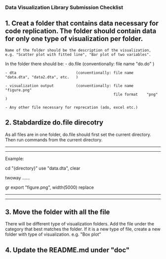 ### Data Visualization Library Submission Checklist

## 1. Creat a folder that contains data necessary for code replication. The folder should contain data for only one type of visualization per folder.

	Name of the folder should be the description of the visualization, 
	e.g. "Scatter plot with fitted line", "Bar plot of two variables".

In the folder there should be:
	- do.file 						(conventionally: file name 		"do.do"							)

	- dta 							(conventionally: file name 		"data.dta", "data2.dta", etc.	)

	- visualization output 			(conventionally: file name 		"figure.png"
													 file format	"png"							)

	- Any other file necessary for reprecation (ado, excel etc.)


## 2. Stabdardize do.file direcotry
As all files are in one folder, do.file should first set the current directory. Then run commands from the current directory.

--------------------------------
--------------------------------
Example:

cd "{directory}"
use "data.dta", clear

twoway ......

gr export "figure.png", width(5000) replace

--------------------------------
--------------------------------

## 3. Move the folder with all the file
There will be different type of visualization folders. Add the file under the category that best matches the folder. If it is a new type of file, create a new folder with type of visualization. e.g. "Box plot"

## 4. Update the README.md under "doc"  